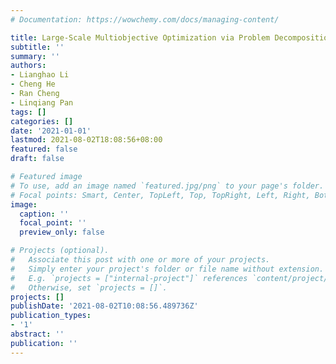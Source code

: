 ```yaml
---
# Documentation: https://wowchemy.com/docs/managing-content/

title: Large-Scale Multiobjective Optimization via Problem Decomposition and Reformulation
subtitle: ''
summary: ''
authors:
- Lianghao Li
- Cheng He
- Ran Cheng
- Linqiang Pan
tags: []
categories: []
date: '2021-01-01'
lastmod: 2021-08-02T18:08:56+08:00
featured: false
draft: false

# Featured image
# To use, add an image named `featured.jpg/png` to your page's folder.
# Focal points: Smart, Center, TopLeft, Top, TopRight, Left, Right, BottomLeft, Bottom, BottomRight.
image:
  caption: ''
  focal_point: ''
  preview_only: false

# Projects (optional).
#   Associate this post with one or more of your projects.
#   Simply enter your project's folder or file name without extension.
#   E.g. `projects = ["internal-project"]` references `content/project/deep-learning/index.md`.
#   Otherwise, set `projects = []`.
projects: []
publishDate: '2021-08-02T10:08:56.489736Z'
publication_types:
- '1'
abstract: ''
publication: ''
---
```


